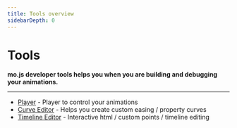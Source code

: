 ```yaml
---
title: Tools overview
sidebarDepth: 0
---
```


# Tools

**mo.js developer tools helps you when you are building and debugging your animations.**

---

- [Player](/tools/player) - Player to control your animations
- [Curve Editor](/tools/curve-editor) - Helps you create custom easing / property curves
- [Timeline Editor](/tools/timeline-editor) - Interactive html / custom points / timeline editing
